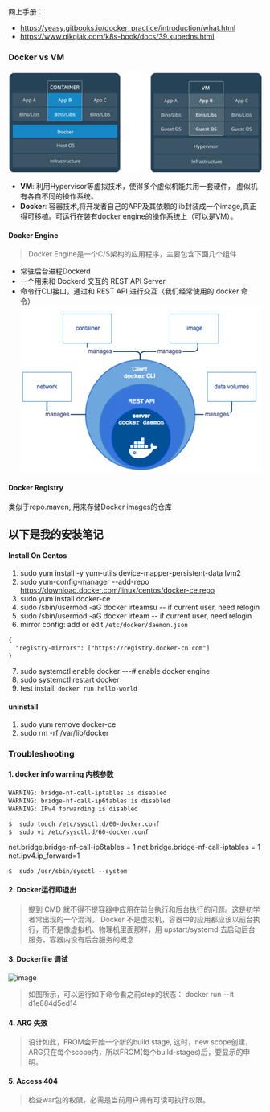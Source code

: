 网上手册：
- https://yeasy.gitbooks.io/docker_practice/introduction/what.html
- https://www.qikqiak.com/k8s-book/docs/39.kubedns.html

### Docker vs VM
![docker_vs_vm](./images/docker_vs_vm.png)

- **VM**: 利用Hypervisor等虚拟技术，使得多个虚似机能共用一套硬件， 虚似机有各自不同的操作系统。
- **Docker**: 容器技术,将开发者自己的APP及其依赖的lib封装成一个image,真正得可移植。可运行在装有docker engine的操作系统上（可以是VM）。

#### Docker Engine
> Docker Engine是一个C/S架构的应用程序，主要包含下面几个组件
- 常驻后台进程Dockerd
- 一个用来和 Dockerd 交互的 REST API Server
- 命令行CLI接口，通过和 REST API 进行交互（我们经常使用的 docker 命令）
![docker_engine](./images/docker_engine.png)

#### Docker Registry
类似于repo.maven, 用来存储Docker images的仓库

## 以下是我的安装笔记
#### Install On Centos
1. sudo yum install -y yum-utils device-mapper-persistent-data lvm2
2. sudo yum-config-manager --add-repo https://download.docker.com/linux/centos/docker-ce.repo
3. sudo yum install docker-ce
4. sudo /sbin/usermod -aG docker irteamsu  -- if current user, need relogin
5. sudo /sbin/usermod -aG docker irteam   -- if current user, need relogin
6. mirror config: add or edit `/etc/docker/daemon.json`
```
{
  "registry-mirrors": ["https://registry.docker-cn.com"]
}
```
7. sudo systemctl enable docker   ---# enable docker engine
8. sudo systemctl restart docker
9. test install:  `docker run hello-world`

#### uninstall
1. sudo yum remove docker-ce
2. sudo rm -rf /var/lib/docker

### Troubleshooting

#### 1. docker info warning 内核参数
```
WARNING: bridge-nf-call-iptables is disabled
WARNING: bridge-nf-call-ip6tables is disabled
WARNING: IPv4 forwarding is disabled

```
```
$  sudo touch /etc/sysctl.d/60-docker.conf
$  sudo vi /etc/sysctl.d/60-docker.conf
```
net.bridge.bridge-nf-call-ip6tables = 1
net.bridge.bridge-nf-call-iptables = 1
net.ipv4.ip_forward=1 
```
$  sudo /usr/sbin/sysctl --system
```

#### 2. Docker运行即退出
>提到 CMD 就不得不提容器中应用在前台执行和后台执行的问题。这是初学者常出现的一个混淆。
Docker 不是虚拟机，容器中的应用都应该以前台执行，而不是像虚拟机、物理机里面那样，用 upstart/systemd 去启动后台服务，容器内没有后台服务的概念

#### 3. Dockerfile 调试
![image](https://media.oss.navercorp.com/user/6184/files/521e2f90-69a8-11e9-9044-d575fa0a4ed8)
> 如图所示，可以运行如下命令看之前step的状态：
> docker run --it d1e884d5ed14

#### 4. ARG 失效
> 设计如此，FROM会开始一个新的build stage, 这时，new scope创建，ARG只在每个scope内，所以FROM(每个build-stages)后，要显示的申明。

#### 5. Access 404
> 检查war包的权限，必需是当前用户拥有可读可执行权限。
